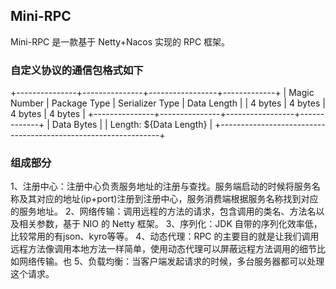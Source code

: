 ## Mini-RPC
Mini-RPC 是一款基于 Netty+Nacos 实现的 RPC 框架。

### 自定义协议的通信包格式如下
+---------------+---------------+-----------------+-------------+
|  Magic Number |  Package Type | Serializer Type | Data Length |
|    4 bytes    |    4 bytes    |     4 bytes     |   4 bytes   |
+---------------+---------------+-----------------+-------------+
|                          Data Bytes                           |
|                   Length: ${Data Length}                      |
+---------------------------------------------------------------+

### 组成部分
1、注册中心：注册中心负责服务地址的注册与查找。服务端启动的时候将服务名称及其对应的地址(ip+port)注册到注册中心，服务消费端根据服务名称找到对应的服务地址。
2、网络传输：调用远程的方法的请求，包含调用的类名、方法名以及相关参数，基于 NIO 的 Netty 框架。
3、序列化：JDK 自带的序列化效率低，比较常用的有json、kyro等等。
4、动态代理：RPC 的主要目的就是让我们调用远程方法像调用本地方法一样简单，使用动态代理可以屏蔽远程方法调用的细节比如网络传输。也
5、负载均衡：当客户端发起请求的时候，多台服务器都可以处理这个请求。